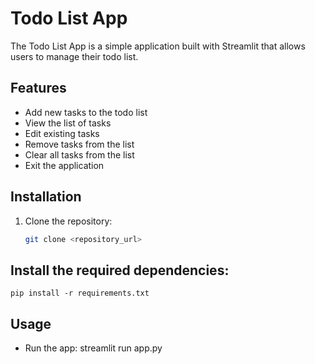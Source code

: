 # Todo List App

The Todo List App is a simple application built with Streamlit that allows users to manage their todo list.

## Features

- Add new tasks to the todo list
- View the list of tasks
- Edit existing tasks
- Remove tasks from the list
- Clear all tasks from the list
- Exit the application

## Installation

1. Clone the repository:

   ```bash
   git clone <repository_url>

## Install the required dependencies:
```pip install -r requirements.txt```

## Usage
* Run the app:
streamlit run app.py
